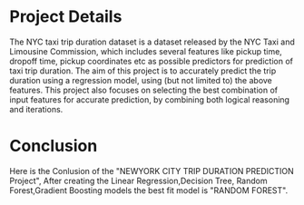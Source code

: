 # Project Details

The NYC taxi trip duration dataset is a dataset released by the NYC Taxi and Limousine Commission, which includes several features like pickup time, 
dropoff time, pickup coordinates etc as possible predictors for prediction of taxi trip duration. 
The aim of this project is to accurately predict the trip duration using a regression model, 
using (but not limited to) the above features. This project also focuses on selecting the best combination of input features for accurate prediction, 
by combining both logical reasoning and iterations.




# Conclusion

Here is the Conlusion of the "NEWYORK CITY TRIP DURATION PREDICTION Project", After creating the Linear Regression,Decision Tree,
Random Forest,Gradient Boosting models the best fit model is "RANDOM FOREST".
